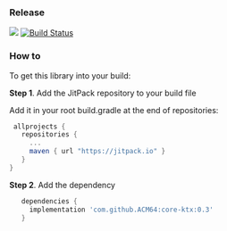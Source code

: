 ### Release

[![](https://jitpack.io/v/ACM64/core-ktx.svg)](https://jitpack.io/#ACM64/core-ktx) [![Build Status](https://travis-ci.org/ACM64/core-ktx.svg?branch=develop)](https://travis-ci.org/ACM64/core-ktx)

### How to
To get this library into your build:

__Step 1__. Add the JitPack repository to your build file

Add it in your root build.gradle at the end of repositories:
 ```gradle
  allprojects {
    repositories {
      ...
      maven { url "https://jitpack.io" }
    }
 } 
 ```
 
 __Step 2__. Add the dependency
 
 ```gradle
    dependencies {
      implementation 'com.github.ACM64:core-ktx:0.3'
    }
  ```
